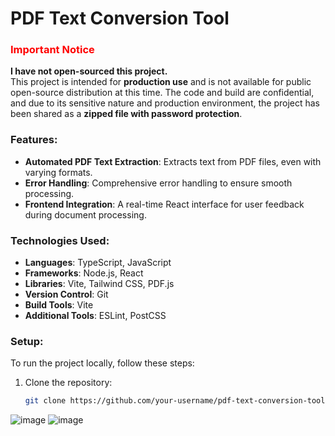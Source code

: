 # PDF Text Conversion Tool

### <span style="color:red;">**Important Notice**</span>
**I have not open-sourced this project.**  
This project is intended for **production use** and is not available for public open-source distribution at this time. The code and build are confidential, and due to its sensitive nature and production environment, the project has been shared as a **zipped file with password protection**.

### Features:
- **Automated PDF Text Extraction**: Extracts text from PDF files, even with varying formats.
- **Error Handling**: Comprehensive error handling to ensure smooth processing.
- **Frontend Integration**: A real-time React interface for user feedback during document processing.

### Technologies Used:
- **Languages**: TypeScript, JavaScript
- **Frameworks**: Node.js, React
- **Libraries**: Vite, Tailwind CSS, PDF.js
- **Version Control**: Git
- **Build Tools**: Vite
- **Additional Tools**: ESLint, PostCSS

### Setup:
To run the project locally, follow these steps:

1. Clone the repository:
   ```bash
   git clone https://github.com/your-username/pdf-text-conversion-tool.git


![image](https://github.com/user-attachments/assets/075ec418-e3b8-4caa-ac2f-5beea47a8626)
![image](https://github.com/user-attachments/assets/530d83da-ecf6-4017-bb90-f6754d3cd62a)

